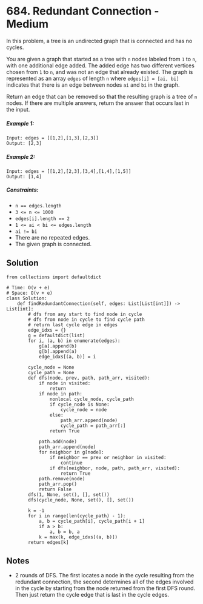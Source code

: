 # 684. Redundant Connection - Medium

In this problem, a tree is an undirected graph that is connected and has no cycles.

You are given a graph that started as a tree with `n` nodes labeled from `1` to `n`, with one additional edge added. The added edge has two different vertices chosen from `1` to `n`, and was not an edge that already existed. The graph is represented as an array `edges` of length `n` where `edges[i] = [ai, bi]` indicates that there is an edge between nodes `ai` and `bi` in the graph.

Return an edge that can be removed so that the resulting graph is a tree of `n` nodes. If there are multiple answers, return the answer that occurs last in the input.

##### Example 1:

```
Input: edges = [[1,2],[1,3],[2,3]]
Output: [2,3]
```

##### Example 2:

```
Input: edges = [[1,2],[2,3],[3,4],[1,4],[1,5]]
Output: [1,4]
```

##### Constraints:

- `n == edges.length`
- `3 <= n <= 1000`
- `edges[i].length == 2`
- `1 <= ai < bi <= edges.length`
- `ai != bi`
- There are no repeated edges.
- The given graph is connected.

## Solution

```
from collections import defaultdict

# Time: O(v + e)
# Space: O(v + e)
class Solution:
    def findRedundantConnection(self, edges: List[List[int]]) -> List[int]:
        # dfs from any start to find node in cycle
        # dfs from node in cycle to find cycle path
        # return last cycle edge in edges
        edge_idxs = {}
        g = defaultdict(list)
        for i, (a, b) in enumerate(edges):
            g[a].append(b)
            g[b].append(a)
            edge_idxs[(a, b)] = i
        
        cycle_node = None
        cycle_path = None
        def dfs(node, prev, path, path_arr, visited):
            if node in visited:
                return
            if node in path:
                nonlocal cycle_node, cycle_path
                if cycle_node is None:
                    cycle_node = node
                else:
                    path_arr.append(node)
                    cycle_path = path_arr[:]
                return True

            path.add(node)
            path_arr.append(node)
            for neighbor in g[node]:
                if neighbor == prev or neighbor in visited:
                    continue
                if dfs(neighbor, node, path, path_arr, visited):
                    return True
            path.remove(node)
            path_arr.pop()
            return False
        dfs(1, None, set(), [], set())
        dfs(cycle_node, None, set(), [], set())

        k = -1
        for i in range(len(cycle_path) - 1):
            a, b = cycle_path[i], cycle_path[i + 1]
            if a > b:
                a, b = b, a
            k = max(k, edge_idxs[(a, b)])
        return edges[k]
```

## Notes
- 2 rounds of DFS. The first locates a node in the cycle resulting from the redundant connection, the second determines all of the edges involved in the cycle by starting from the node returned from the first DFS round. Then just return the cycle edge that is last in the cycle edges.
